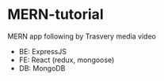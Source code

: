 # MERN-tutorial
MERN app following by Trasvery media video
 - BE: ExpressJS
 - FE: React (redux, mongoose)
 - DB: MongoDB
 
